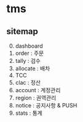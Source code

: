 # tms
## sitemap
0. dashboard
1. order : 주문
2. tally : 검수
3. allocate : 배차
4. TCC
5. clac : 정산
6. account : 계정관리
7. region : 권역관리
8. notice : 공지사항 & PUSH
9. stats : 통계